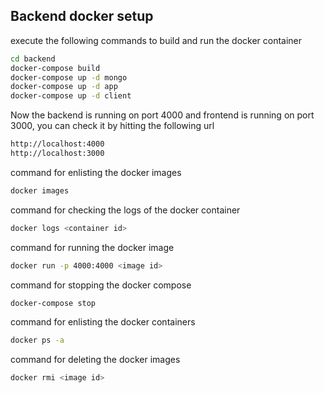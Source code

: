 ## Backend docker setup
execute the following commands to build and run the docker container
```bash
cd backend
docker-compose build 
docker-compose up -d mongo 
docker-compose up -d app
docker-compose up -d client
```

Now the backend is running on port 4000 and frontend is running on port 3000, you can check it by hitting the following url
```bash
http://localhost:4000
http://localhost:3000
```

command for enlisting the docker images 
```bash
docker images
```

command for checking the logs of the docker container
```bash
docker logs <container id>
```

command for running the docker image
```bash
docker run -p 4000:4000 <image id>
```

command for stopping the docker compose
```bash
docker-compose stop
```

command for enlisting the docker containers 
```bash
docker ps -a
```

command for deleting the docker images 
```bash
docker rmi <image id>
```
